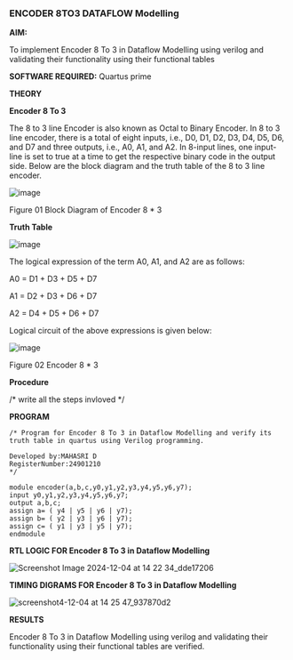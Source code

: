 ### ENCODER 8TO3 DATAFLOW Modelling

**AIM:**

To implement  Encoder 8 To 3 in Dataflow Modelling using verilog and validating their functionality using their functional tables

**SOFTWARE REQUIRED:** Quartus prime

**THEORY**

**Encoder 8 To 3**

The 8 to 3 line Encoder is also known as Octal to Binary Encoder. In 8 to 3 line encoder, there is a total of eight inputs, i.e., D0, D1, D2, D3, D4, D5, D6, and D7 and three outputs, i.e., A0, A1, and A2. In 8-input lines, one input-line is set to true at a time to get the respective binary code in the output side. Below are the block diagram and the truth table of the 8 to 3 line encoder.

![image](https://github.com/naavaneetha/ENCODER8TO3DATAFLOW/assets/154305477/0bc242c1-eb9e-4c47-afe5-30428470efc3)

Figure 01  Block Diagram of Encoder 8 * 3

**Truth Table**

![image](https://github.com/naavaneetha/ENCODER8TO3DATAFLOW/assets/154305477/35496b14-ae6e-4cd1-9abd-d6736b576575)

The logical expression of the term A0, A1, and A2 are as follows:

A0 = D1 + D3 + D5 + D7

A1 = D2 + D3 + D6 + D7

A2 = D4 + D5 + D6 + D7

Logical circuit of the above expressions is given below:

![image](https://github.com/naavaneetha/ENCODER8TO3DATAFLOW/assets/154305477/95acaee6-c873-4c75-89eb-ef09fb158053)

Figure 02  Encoder 8 * 3

**Procedure**

/* write all the steps invloved */

**PROGRAM**
```
/* Program for Encoder 8 To 3 in Dataflow Modelling and verify its truth table in quartus using Verilog programming. 

Developed by:MAHASRI D
RegisterNumber:24901210
*/
```
```
module encoder(a,b,c,y0,y1,y2,y3,y4,y5,y6,y7);
input y0,y1,y2,y3,y4,y5,y6,y7;
output a,b,c;
assign a= ( y4 | y5 | y6 | y7);
assign b= ( y2 | y3 | y6 | y7);
assign c= ( y1 | y3 | y5 | y7);
endmodule
```
**RTL LOGIC FOR Encoder 8 To 3 in Dataflow Modelling**

![Screenshot Image 2024-12-04 at 14 22 34_dde17206](https://github.com/user-attachments/assets/1cd3a434-7423-48f9-96e8-c80e8f6ad924)


**TIMING DIGRAMS FOR Encoder 8 To 3 in Dataflow Modelling**

![screenshot4-12-04 at 14 25 47_937870d2](https://github.com/user-attachments/assets/8dcd57d3-118c-4329-8579-d22bf9cfe549)


**RESULTS**

Encoder 8 To 3 in Dataflow Modelling using verilog and validating their functionality using their functional tables are verified.



